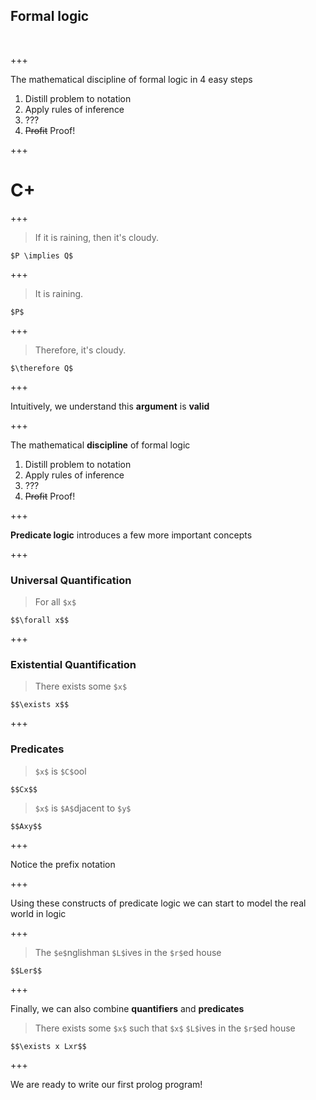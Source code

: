 ## Formal logic

<br>

+++

The mathematical discipline of formal logic in 4 easy steps
<br>

  1. Distill problem to notation
  2. Apply rules of inference
  3. ???
  4. ~~Profit~~ Proof!

+++

# C+

+++

>If it is raining, then it's cloudy.

`$P \implies Q$`

+++

>It is raining.

`$P$`

+++

>Therefore, it's cloudy.

`$\therefore Q$`

+++

Intuitively, we understand this **argument** is **valid**

+++

The mathematical **discipline** of formal logic
<br>

  1. Distill problem to notation
  2. Apply rules of inference
  3. ???
  4. ~~Profit~~ Proof!

+++

**Predicate logic** introduces a few more important concepts

+++

### Universal Quantification

>For all `$x$`

`$$\forall x$$`

+++

### Existential Quantification

>There exists some `$x$`

`$$\exists x$$`

+++

### Predicates

>`$x$` is `$C$`ool

`$$Cx$$`

>`$x$` is `$A$`djacent to `$y$`

`$$Axy$$`

+++

Notice the prefix notation

+++

Using these constructs of predicate logic we can start to model the real world in logic

+++

>The `$e$`nglishman `$L$`ives in the `$r$`ed house

`$$Ler$$`

+++

Finally, we can also combine **quantifiers** and **predicates**

>There exists some `$x$` such that `$x$` `$L$`ives in the `$r$`ed house

`$$\exists x Lxr$$`

+++

We are ready to write our first prolog program!